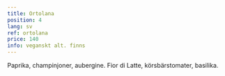 ```yaml
---
title: Ortolana
position: 4
lang: sv
ref: ortolana
price: 140
info: veganskt alt. finns
---
```


Paprika, champinjoner, aubergine. Fior di Latte, körsbärstomater, basilika.
